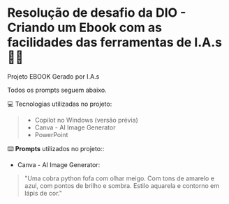 # Resolução de desafio da DIO - Criando um Ebook com as facilidades das ferramentas de I.A.s  📘🤖

Projeto EBOOK Gerado por I.A.s

Todos os prompts seguem abaixo.

💻 Tecnologias utilizadas no projeto:

> - Copilot no Windows (versão prévia)
> - Canva - AI Image Generator
> - PowerPoint

⌨️ **Prompts** utilizados no projeto::

- Canva - AI Image Generator: 
> "Uma cobra python fofa com olhar meigo. Com tons de amarelo e azul, com pontos de brilho e sombra. Estilo aquarela e contorno em lápis de cor."
